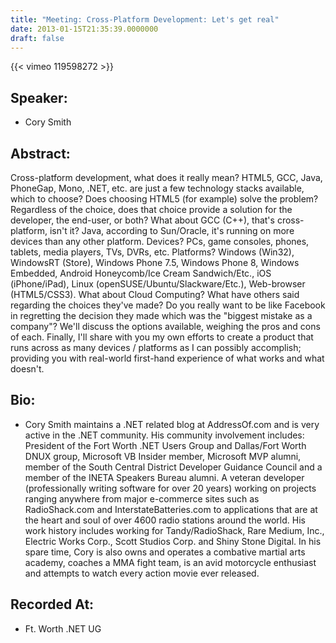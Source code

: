 ```yaml
---
title: "Meeting: Cross-Platform Development: Let's get real"
date: 2013-01-15T21:35:39.0000000
draft: false
---
```


{{< vimeo 119598272 >}}

## Speaker:

 - Cory Smith

## Abstract:

<p>Cross-platform development, what does it really mean?  HTML5, GCC, Java, PhoneGap, Mono, .NET, etc. are just a few technology stacks available, which to choose?  Does choosing HTML5 (for example) solve the problem?  Regardless of the choice, does that choice provide a solution for the developer, the end-user, or both?  What about GCC (C++), that's cross-platform, isn't it?  Java, according to Sun/Oracle, it's running on more devices than any other platform.  Devices?  PCs, game consoles, phones, tablets, media players, TVs, DVRs, etc. Platforms?  Windows (Win32), WindowsRT (Store), Windows Phone 7.5, Windows Phone 8, Windows Embedded, Android Honeycomb/Ice Cream Sandwich/Etc., iOS (iPhone/iPad), Linux (openSUSE/Ubuntu/Slackware/Etc.), Web-browser (HTML5/CSS3).  What about Cloud Computing?  What have others said regarding the choices they've made?  Do you really want to be like Facebook in regretting the decision they made which was the "biggest mistake as a company"?  We'll discuss the options available, weighing the pros and cons of each.  Finally, I'll share with you my own efforts to create a product that runs across as many devices / platforms as I can possibly accomplish; providing you with real-world first-hand experience of what works and what doesn't.</p>

## Bio:

 - <p>Cory Smith maintains a .NET related blog at AddressOf.com and is very active in the .NET community. His community involvement includes: President of the Fort Worth .NET Users Group and Dallas/Fort Worth DNUX group, Microsoft VB Insider member, Microsoft MVP alumni, member of the South Central District Developer Guidance Council and a member of the INETA Speakers Bureau alumni. A veteran developer (professionally writing software for over 20 years) working on projects ranging anywhere from major e-commerce sites such as RadioShack.com and InterstateBatteries.com to applications that are at the heart and soul of over 4600 radio stations around the world.  His work history includes working for Tandy/RadioShack, Rare Medium, Inc., Electric Works Corp., Scott Studios Corp. and Shiny Stone Digital. In his spare time, Cory is also owns and operates a combative martial arts academy, coaches a MMA fight team, is an avid motorcycle enthusiast and attempts to watch every action movie ever released.</p>

## Recorded At:

 - Ft. Worth .NET UG

